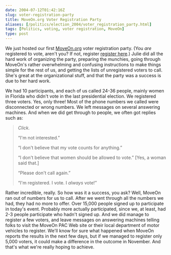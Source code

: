 ```yaml
--- 
date: 2004-07-12T01:42:16Z
slug: voter-registration-party
title: MoveOn.org Voter Registration Party
aliases: [/politics/election_2004/voter_registration_party.html]
tags: [Politics, voting, voter registration, MoveOn]
type: post
---
```


We just hosted our first [MoveOn.org] voter registration party. (You *are*
registered to vote, aren't you? If not, register [register here].) Julie did all
the hard work of organizing the party, preparing the munchies, going through
MoveOn's rather overwhelming and confusing instructions to make things simple
for the rest of us, and getting the lists of unregistered voters to call. She's
great at the organizational stuff, and that the party was a success is due to
her hard work.

We had 10 participants, and each of us called 24-36 people, mainly women in
Florida who didn't vote in the last presidential election. We registered three
voters. Yes, only three! Most of the phone numbers we called were disconnected
or wrong numbers. We left messages on several answering machines. And when we
did get through to people, we often got replies such as:

> *Click.*
>
> “I'm not interested.”
>
> “I don't believe that my vote counts for anything.”
>
> “I don't believe that women should be allowed to vote.” \[Yes, a woman said
> that.\]
>
> “Please don't call again.”
>
> “I'm registered. I vote. I *always* vote!”

Rather incredible, really. So how was it a success, you ask? Well, MoveOn ran
out of numbers for us to call. After we went through all the numbers we had,
they had no more to offer. Over 15,000 people signed up to participate in
today's event. Probably more actually participated, since we, at least, had 2-3
people participate who hadn't signed up. And we did manage to register a few
voters, and leave messages on answering machines telling folks to visit the
MoveOn PAC Web site or their local department of motor vehicles to register.
We'll know for sure what happened when MoveOn reports the results in the next
few days, but if we managed to register only 5,000 voters, it could make a
difference in the outcome in November. And that's what we're really hoping to
achieve.

  [MoveOn.org]: http://www.moveonpac.org/ "MoveOn PAC"
  [register here]: http://www.moveonpac.org/vote/ "Register to vote"
